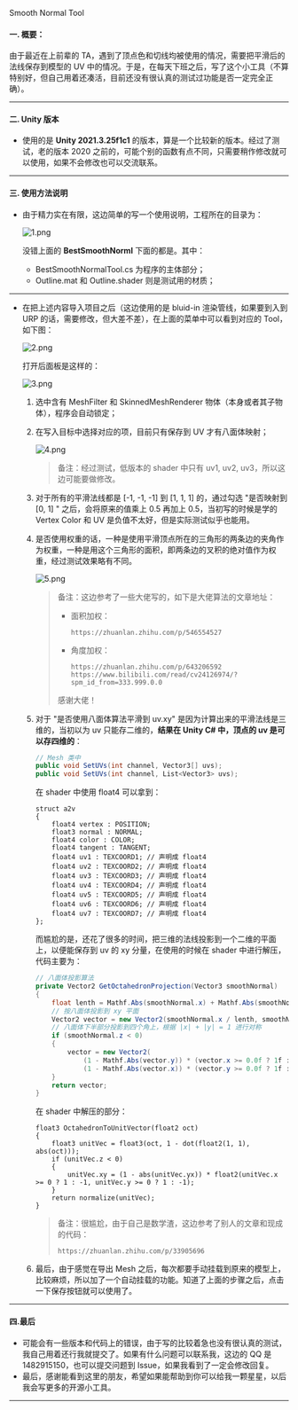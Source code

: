 Smooth Normal Tool


#### 一. 概要：

由于最近在上前辈的 TA，遇到了顶点色和切线均被使用的情况，需要把平滑后的法线保存到模型的 UV 中的情况。于是，在每天下班之后，写了这个小工具（不算特别好，但自己用着还凑活，目前还没有很认真的测试过功能是否一定完全正确）。

---



#### 二. Unity 版本

- 使用的是 **Unity 2021.3.25f1c1** 的版本，算是一个比较新的版本。经过了测试，老的版本 2020 之前的，可能个别的函数有点不同，只需要稍作修改就可以使用，如果不会修改也可以交流联系。

---



#### 三. 使用方法说明

- 由于精力实在有限，这边简单的写一个使用说明，工程所在的目录为：

    ![1.png](Pictures/1.png)

    没错上面的 **BestSmoothNorml** 下面的都是。其中：

    - BestSmoothNormalTool.cs 为程序的主体部分；
    - Outline.mat 和 Outline.shader 则是测试用的材质；

---

- 在把上述内容导入项目之后（这边使用的是 bluid-in 渲染管线，如果要到入到 URP 的话，需要修改，但大差不差），在上面的菜单中可以看到对应的 Tool，如下图：

    ![2.png](Pictures/2.png)

    打开后面板是这样的：

    ![3.png](Pictures/3.png)

    1. 选中含有 MeshFilter 和 SkinnedMeshRenderer 物体（本身或者其子物体），程序会自动锁定；

    2. 在写入目标中选择对应的项，目前只有保存到 UV 才有八面体映射；

        ![4.png](Pictures/4.png)

        > 备注：经过测试，低版本的 shader 中只有 uv1, uv2, uv3，所以这边可能要做修改。

    3. 对于所有的平滑法线都是 [-1, -1, -1] 到 [1, 1, 1] 的，通过勾选 "是否映射到 [0, 1] " 之后，会将原来的值乘上 0.5 再加上 0.5，当初写的时候是学的 Vertex Color 和 UV 是负值不太好，但是实际测试似乎也能用。

    4. 是否使用权重的话，一种是使用平滑顶点所在的三角形的两条边的夹角作为权重，一种是用这个三角形的面积，即两条边的叉积的绝对值作为权重，经过测试效果略有不同。

        ![5.png](Pictures/5.png)

        > 备注：这边参考了一些大佬写的，如下是大佬算法的文章地址：
        >
        > - 面积加权：
        >
        >     ``` http
        >     https://zhuanlan.zhihu.com/p/546554527
        >     ```
        >
        > - 角度加权：
        >
        >     ``` http
        >     https://zhuanlan.zhihu.com/p/643206592
        >     https://www.bilibili.com/read/cv24126974/?spm_id_from=333.999.0.0
        >     ```
        >
        > 感谢大佬！

    5. 对于 "是否使用八面体算法平滑到 uv.xy" 是因为计算出来的平滑法线是三维的，当初以为 uv 只能存二维的，**结果在 Unity C# 中，顶点的 uv 是可以存四维的**：

        ``` C#
        // Mesh 类中
        public void SetUVs(int channel, Vector3[] uvs);
        public void SetUVs(int channel, List<Vector3> uvs);
        ```

        在 shader 中使用 float4 可以拿到：

        ``` shader
        struct a2v
        {
            float4 vertex : POSITION;
            float3 normal : NORMAL;
            float4 color : COLOR;
            float4 tangent : TANGENT;
            float4 uv1 : TEXCOORD1; // 声明成 float4
            float4 uv2 : TEXCOORD2; // 声明成 float4
            float4 uv3 : TEXCOORD3; // 声明成 float4
            float4 uv4 : TEXCOORD4; // 声明成 float4
            float4 uv5 : TEXCOORD5; // 声明成 float4
            float4 uv6 : TEXCOORD6; // 声明成 float4
            float4 uv7 : TEXCOORD7; // 声明成 float4
        };
        ```

        而尴尬的是，还花了很多的时间，把三维的法线投影到一个二维的平面上，以便能保存到 uv 的 xy 分量，在使用的时候在 shader 中进行解压，代码主要为：

        ``` C#
        // 八面体投影算法
        private Vector2 GetOctahedronProjection(Vector3 smoothNormal)
        {
            float lenth = Mathf.Abs(smoothNormal.x) + Mathf.Abs(smoothNormal.y) + Mathf.Abs(smoothNormal.z);
            // 按八面体投影到 xy 平面
            Vector2 vector = new Vector2(smoothNormal.x / lenth, smoothNormal.y / lenth);
            // 八面体下半部分投影到四个角上，根据 |x| + |y| = 1 进行对称
            if (smoothNormal.z < 0)
            {
                vector = new Vector2(
                    (1 - Mathf.Abs(vector.y)) * (vector.x >= 0.0f ? 1f : -1f),
                    (1 - Mathf.Abs(vector.x)) * (vector.y >= 0.0f ? 1f : -1f));
            }
            return vector;
        }
        ```

        在 shader 中解压的部分：

        ``` shader
        float3 OctahedronToUnitVector(float2 oct)
        {
            float3 unitVec = float3(oct, 1 - dot(float2(1, 1), abs(oct)));
            if (unitVec.z < 0)
            {
            	unitVec.xy = (1 - abs(unitVec.yx)) * float2(unitVec.x >= 0 ? 1 : -1, unitVec.y >= 0 ? 1 : -1);
            }
            return normalize(unitVec);
        }
        ```

        > 备注：很尴尬，由于自己是数学渣，这边参考了别人的文章和现成的代码：
        >
        > ``` http
        > https://zhuanlan.zhihu.com/p/33905696
        > ```

    6. 最后，由于感觉在导出 Mesh 之后，每次都要手动挂载到原来的模型上，比较麻烦，所以加了一个自动挂载的功能。知道了上面的步骤之后，点击一下保存按钮就可以使用了。

---



#### 四.最后

- 可能会有一些版本和代码上的错误，由于写的比较着急也没有很认真的测试，我自己用着还行我就提交了。如果有什么问题可以联系我，这边的 QQ 是 1482915150，也可以提交问题到 Issue，如果我看到了一定会修改回复。
- 最后，感谢能看到这里的朋友，希望如果能帮助到你可以给我一颗星星，以后我会写更多的开源小工具。

----


